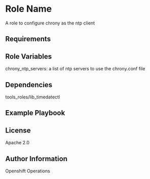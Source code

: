 Role Name
=========

A role to configure chrony as the ntp client

Requirements
------------


Role Variables
--------------

chrony_ntp_servers: a list of ntp servers to use the chrony.conf file

Dependencies
------------

tools_roles/lib_timedatectl

Example Playbook
----------------

License
-------

Apache 2.0

Author Information
------------------

Openshift Operations
